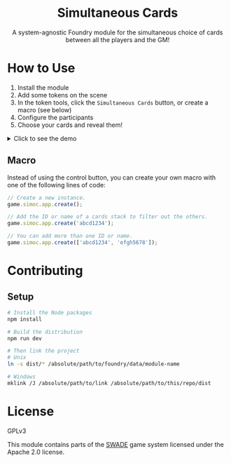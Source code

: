 <center>
<h1>Simultaneous Cards</h1>
<p>A system-agnostic Foundry module for the simultaneous choice of cards between all the players and the GM!</p>
</center>

# How to Use

1. Install the module
2. Add some tokens on the scene
3. In the token tools, click the `Simultaneous Cards` button, or create a macro (see below)
4. Configure the participants
5. Choose your cards and reveal them!

<details>
<summary>Click to see the demo</summary>
<img src="https://raw.githubusercontent.com/Stefouch/simultaneous-cards-fvtt/main/static/assets/screenshots/demo.gif" title="Simultaneous Cards Foundry Module Demo"/>
</details>

## Macro

Instead of using the control button, you can create your own macro with one of the following lines of code:

```js
// Create a new instance.
game.simoc.app.create();

// Add the ID or name of a cards stack to filter out the others.
game.simoc.app.create('abcd1234');

// You can add more than one ID or name.
game.simoc.app.create(['abcd1234', 'efgh5678']);
```

# Contributing

## Setup

```bash
# Install the Node packages
npm install

# Build the distribution
npm run dev

# Then link the project
# Unix
ln -s dist/* /absolute/path/to/foundry/data/module-name

# Windows
mklink /J /absolute/path/to/link /absolute/path/to/this/repo/dist
```

# License

GPLv3

This module contains parts of the [SWADE](https://gitlab.com/peginc/swade) game system licensed under the Apache 2.0 license.
